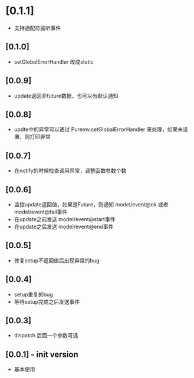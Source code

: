 # [0.1.1]

* 支持通配符监听事件

## [0.1.0]

* setGlobalErrorHandler 改成static

## [0.0.9]

* update返回非future数据，也可以有默认通知

## [0.0.8]

* updte中的异常可以通过 Puremv.setGlobalErrorHandler 来处理，如果未设置，则打印异常

## [0.0.7]

* 在notify的时候检查调用异常，调整函数参数个数


## [0.0.6]

* 监控update返回值，如果是Future，则通知 model/event@ok 或者 model/event@fail事件
* 在update之前发送 model/event@start事件
* 在update之后发送 model/event@end事件


## [0.0.5]

* 修复setup不返回值后出现异常的bug


## [0.0.4]

* setup重复的bug
* 等待setup完成之后发送事件

## [0.0.3]

* dispatch 后面一个参数可选


## [0.0.1] - init version

* 基本使用




